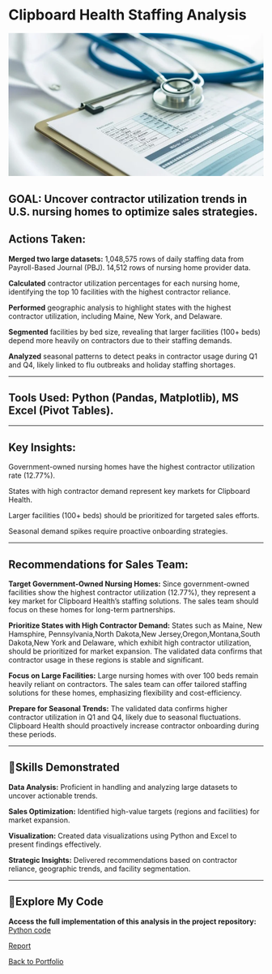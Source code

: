 # Clipboard Health Staffing Analysis
![nursing-home](pic03.jpg)

## GOAL: Uncover contractor utilization trends in U.S. nursing homes to optimize sales strategies.

## Actions Taken:

**Merged two large datasets:**
1,048,575 rows of daily staffing data from Payroll-Based Journal (PBJ).
14,512 rows of nursing home provider data.

**Calculated** contractor utilization percentages for each nursing home, identifying the top 10 facilities with the highest contractor reliance.

**Performed** geographic analysis to highlight states with the highest contractor utilization, including Maine, New York, and Delaware.

**Segmented** facilities by bed size, revealing that larger facilities (100+ beds) depend more heavily on contractors due to their staffing demands.

**Analyzed** seasonal patterns to detect peaks in contractor usage during Q1 and Q4, likely linked to flu outbreaks and holiday staffing shortages.

---

## Tools Used: Python (Pandas, Matplotlib), MS Excel (Pivot Tables).

---
## Key Insights:
Government-owned nursing homes have the highest contractor utilization rate (12.77%).

States with high contractor demand represent key markets for Clipboard Health.

Larger facilities (100+ beds) should be prioritized for targeted sales efforts.

Seasonal demand spikes require proactive onboarding strategies.

---

## Recommendations for Sales Team:

**Target Government-Owned Nursing Homes:** Since government-owned facilities show the highest contractor utilization (12.77%), they represent a key market for Clipboard Health’s staffing solutions. The sales team should focus on these homes for long-term partnerships.

**Prioritize States with High Contractor Demand:** States such as Maine, New Hamsphire, Pennsylvania,North Dakota,New Jersey,Oregon,Montana,South Dakota,New York and Delaware, which exhibit high contractor utilization, should be prioritized for market expansion. The validated data confirms that contractor usage in these regions is stable and significant.

**Focus on Large Facilities:** Large nursing homes with over 100 beds remain heavily reliant on contractors. The sales team can offer tailored staffing solutions for these homes, emphasizing flexibility and cost-efficiency.

**Prepare for Seasonal Trends:** The validated data confirms higher contractor utilization in Q1 and Q4, likely due to seasonal fluctuations. Clipboard Health should proactively increase contractor onboarding during these periods.

----
## 🎯Skills Demonstrated

**Data Analysis:** Proficient in handling and analyzing large datasets to uncover actionable trends.

**Sales Optimization:** Identified high-value targets (regions and facilities) for market expansion.

**Visualization:** Created data visualizations using Python and Excel to present findings effectively.

**Strategic Insights:** Delivered recommendations based on contractor reliance, geographic trends, and facility segmentation.

----



## 🔗Explore My Code

**Access the full implementation of this analysis in the project repository:** 
[Python code](clipboardHealth_Code.pdf)

[Report](Clipboard_Health_Report.pdf)

[Back to Portfolio](README.md)

